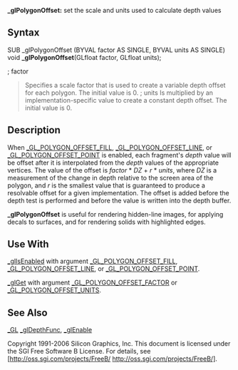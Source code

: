 **_glPolygonOffset:** set the scale and units used to calculate depth values


## Syntax


  SUB _glPolygonOffset (BYVAL factor AS SINGLE, BYVAL units AS SINGLE)
  void **_glPolygonOffset**(GLfloat factor, GLfloat units);


; factor
>  Specifies a scale factor that is used to create a variable depth offset for each polygon. The initial value is 0.
; units
>  Is multiplied by an implementation-specific value to create a constant depth offset. The initial value is 0.


## Description


When [_GL_POLYGON_OFFSET_FILL](_GL_POLYGON_OFFSET_FILL), [_GL_POLYGON_OFFSET_LINE](_GL_POLYGON_OFFSET_LINE), or [_GL_POLYGON_OFFSET_POINT](_GL_POLYGON_OFFSET_POINT) is enabled, each fragment's *depth* value will be offset after it is interpolated from the *depth* values of the appropriate vertices. The value of the offset is *factor* * *DZ* + *r* * *units*, where *DZ* is a measurement of the change in depth relative to the screen area of the polygon, and *r* is the smallest value that is guaranteed to produce a resolvable offset for a given implementation. The offset is added before the depth test is performed and before the value is written into the depth buffer.

**_glPolygonOffset** is useful for rendering hidden-line images, for applying decals to surfaces, and for rendering solids with highlighted edges.


## Use With


[_glIsEnabled](_glIsEnabled) with argument [_GL_POLYGON_OFFSET_FILL](_GL_POLYGON_OFFSET_FILL), [_GL_POLYGON_OFFSET_LINE](_GL_POLYGON_OFFSET_LINE), or [_GL_POLYGON_OFFSET_POINT](_GL_POLYGON_OFFSET_POINT).

[_glGet](_glGet) with argument [_GL_POLYGON_OFFSET_FACTOR](_GL_POLYGON_OFFSET_FACTOR) or [_GL_POLYGON_OFFSET_UNITS](_GL_POLYGON_OFFSET_UNITS).


## See Also


[_GL](_GL)
[_glDepthFunc](_glDepthFunc), [_glEnable](_glEnable)




Copyright 1991-2006 Silicon Graphics, Inc. This document is licensed under the SGI Free Software B License. For details, see [http://oss.sgi.com/projects/FreeB/ http://oss.sgi.com/projects/FreeB/].


